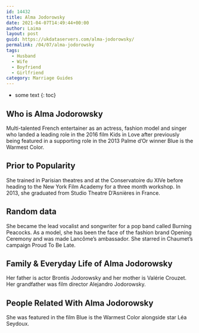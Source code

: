 ```yaml
---
id: 14432
title: Alma Jodorowsky
date: 2021-04-07T14:49:44+00:00
author: Laima
layout: post
guid: https://ukdataservers.com/alma-jodorowsky/
permalink: /04/07/alma-jodorowsky
tags:
  - Husband
  - Wife
  - Boyfriend
  - Girlfriend
category: Marriage Guides
---
```


* some text
{: toc}


## Who is Alma Jodorowsky
                  
                  
                  
Multi-talented French entertainer as an actress, fashion model and singer who landed a leading role in the 2016 film Kids in Love after previously being featured in a supporting role in the 2013 Palme d&#8217;Or winner Blue is the Warmest Color.
                  
              
            
              
            
                
                
                
## Prior to Popularity
                  
                  
                  
She trained in Parisian theatres and at the Conservatoire du XIVe before heading to the New York Film Academy for a three month workshop. In 2013, she graduated from Studio Theatre D&#8217;Asnières in France.
                  
              
            
              
            
                
                
                
## Random data
                  
                  
                  
She became the lead vocalist and songwriter for a pop band called Burning Peacocks. As a model, she has been the face of the fashion brand Opening Ceremony and was made Lancôme&#8217;s ambassador. She starred in Chaumet&#8217;s campaign Proud To Be Late.
                  
              
            
              
            
                
                
                
## Family & Everyday Life of Alma Jodorowsky
                  
                  
                  
Her father is actor Brontis Jodorowsky and her mother is Valérie Crouzet. Her grandfather was film director Alejandro Jodorowsky.
                  
              
            
              
            
                
                
                
## People Related With Alma Jodorowsky
                  
                  
                  
She was featured in the film Blue is the Warmest Color alongside star Léa Seydoux.
                  
              
            
              
            
                
              
            
              
              
            
            
              
            
          
          
          